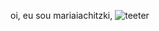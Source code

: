 oi, eu sou mariaiachitzki, ![teeter](https://user-images.githubusercontent.com/110982874/184910701-11b8324f-b585-4cc7-ac59-1bbae5f8a2db.gif)

